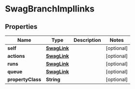 
# SwagBranchImpllinks

## Properties
Name | Type | Description | Notes
------------ | ------------- | ------------- | -------------
**self** | [**SwagLink**](SwagLink.md) |  |  [optional]
**actions** | [**SwagLink**](SwagLink.md) |  |  [optional]
**runs** | [**SwagLink**](SwagLink.md) |  |  [optional]
**queue** | [**SwagLink**](SwagLink.md) |  |  [optional]
**propertyClass** | **String** |  |  [optional]



